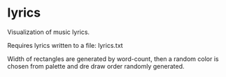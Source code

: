 # lyrics
Visualization of music lyrics.

Requires lyrics written to a file: lyrics.txt

Width of rectangles are generated by word-count, then a random color is chosen from palette and dre draw order randomly generated.

